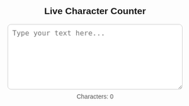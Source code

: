 <!DOCTYPE html>
<html lang="en">
<head>
  <meta charset="UTF-8">
  <meta name="viewport" content="width=device-width, initial-scale=1.0">
  <title>Live Character Counter</title>
  <style>
    body {
      font-family: Arial, sans-serif;
      margin: 40px;
      display: flex;
      flex-direction: column;
      align-items: center;
    }
    textarea {
      width: 400px;
      height: 150px;
      font-size: 16px;
      padding: 10px;
      border-radius: 8px;
      border: 1px solid #ccc;
      outline: none;
    }
    textarea:focus {
      border-color: #007BFF;
      box-shadow: 0 0 4px rgba(0,123,255,0.4);
    }
    .counter {
      margin-top: 8px;
      font-size: 14px;
      color: #555;
    }
  </style>
</head>
<body>

  <h2>Live Character Counter</h2>
  <textarea id="textInput" placeholder="Type your text here..."></textarea>
  <div class="counter">Characters: <span id="charCount">0</span></div>

  <script>
    const textarea = document.getElementById("textInput");
    const charCount = document.getElementById("charCount");

    textarea.addEventListener("input", () => {
      charCount.textContent = textarea.value.length;
    });
  </script>

</body>
</html>
